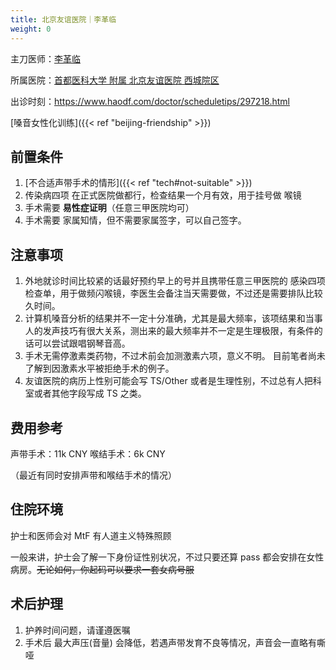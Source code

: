 ```yaml
---
title: 北京友谊医院｜李革临
weight: 0
---
```


主刀医师：[李革临](http://www.bfh.com.cn/Html/Doctors/Main/Index_272.html)

所属医院：[首都医科大学 附属 北京友谊医院 西城院区](https://amap.com/place/B000A11DA0)

出诊时刻：<https://www.haodf.com/doctor/scheduletips/297218.html>

[嗓音女性化训练]({{< ref "beijing-friendship" >}})

## 前置条件

1. [不合适声带手术的情形]({{< ref "tech#not-suitable" >}})
1. 传染病四项 在正式医院做都行，检查结果一个月有效，用于挂号做 喉镜
1. 手术需要 **易性症证明**（任意三甲医院均可）
1. 手术需要 家属知情，但不需要家属签字，可以自己签字。

## 注意事项

1. 外地就诊时间比较紧的话最好预约早上的号并且携带任意三甲医院的 感染四项 检查单，用于做频闪喉镜，李医生会备注当天需要做，不过还是需要排队比较久时间。
1. 计算机嗓音分析的结果并不一定十分准确，尤其是最大频率，该项结果和当事人的发声技巧有很大关系，测出来的最大频率并不一定是生理极限，有条件的话可以尝试跟唱钢琴音高。
1. 手术无需停激素类药物，不过术前会加测激素六项，意义不明。
   目前笔者尚未了解到因激素水平被拒绝手术的例子。
1. 友谊医院的病历上性别可能会写 TS/Other 或者是生理性别，不过总有人把科室或者其他字段写成 TS 之类。

## 费用参考

声带手术：11k CNY
喉结手术：6k CNY

（最近有同时安排声带和喉结手术的情况）

## 住院环境

护士和医师会对 MtF 有人道主义特殊照顾

一般来讲，护士会了解一下身份证性别状况，不过只要还算 pass 都会安排在女性病房。~~无论如何，你起码可以要求一套女病号服~~

## 术后护理

1. 护养时间问题，请谨遵医嘱
1. 手术后 最大声压(音量) 会降低，若遇声带发育不良等情况，声音会一直略有嘶哑
